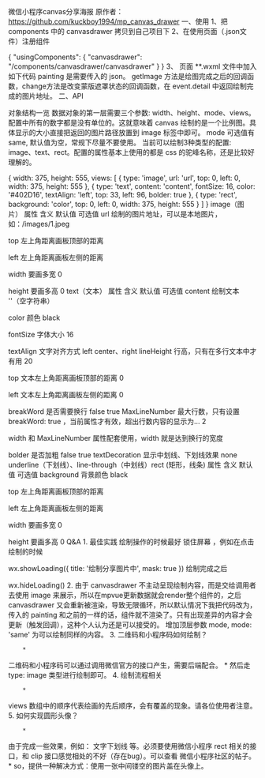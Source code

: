 微信小程序canvas分享海报
原作者：https://github.com/kuckboy1994/mp_canvas_drawer
一、使用
1、把 components 中的 canvasdrawer 拷贝到自己项目下
2、在使用页面（.json文件）注册组件


{
      "usingComponents": {
        "canvasdrawer": "/components/canvasdrawer/canvasdrawer"
      }
}
3、 页面 **.wxml 文件中加入如下代码
<canvasdrawer painting="{{painting}}" bind:getImage="eventGetImage" bind:myevent='change'/>
painting 是需要传入的 json。 getImage 方法是绘图完成之后的回调函数，change方法是改变蒙版遮罩状态的回调函数，在 event.detail 中返回绘制完成的图片地址。
二、API


对象结构一览
数据对象的第一层需要三个参数: width、height、mode、views。配置中所有的数字都是没有单位的。这就意味着 canvas 绘制的是一个比例图。具体显示的大小直接把返回的图片路径放置到 image 标签中即可。
mode 可选值有 same, 默认值为空，常规下尽量不要使用。
当前可以绘制3种类型的配置: image、text、rect。配置的属性基本上使用的都是 css 的驼峰名称，还是比较好理解的。

{
  width: 375,
  height: 555,
  views: [
    {
      type: 'image',
      url: 'url',
      top: 0,
      left: 0,
      width: 375,
      height: 555
    },
    {
      type: 'text',
      content: 'content',
      fontSize: 16,
      color: '#402D16',
      textAlign: 'left',
      top: 33,
      left: 96,
      bolder: true
    },
    {
      type: 'rect',
      background: 'color',
      top: 0,
      left: 0,
      width: 375,
      height: 555
    }
  ]
}
image（图片）
属性
含义
默认值
可选值
url
绘制的图片地址，可以是本地图片，如：/images/1.jpeg


top
左上角距离画板顶部的距离


left
左上角距离画板左侧的距离


width
要画多宽
0

height
要画多高
0
text（文本）
属性
含义
默认值
可选值
content
绘制文本
''（空字符串）

color
颜色
black

fontSize
字体大小
16

textAlign
文字对齐方式
left
center、right
lineHeight
行高，只有在多行文本中才有用
20

top
文本左上角距离画板顶部的距离
0

left
文本左上角距离画板左侧的距离
0

breakWord
是否需要换行
false
true
MaxLineNumber
最大行数，只有设置 breakWord: true ，当前属性才有效，超出行数内容的显示为...
2

width
和 MaxLineNumber 属性配套使用，width 就是达到换行的宽度


bolder
是否加粗
false
true
textDecoration
显示中划线、下划线效果
none
underline（下划线）、line-through（中划线）rect (矩形，线条)
属性
含义
默认值
可选值
background
背景颜色
black

top
左上角距离画板顶部的距离


left
左上角距离画板左侧的距离


width
要画多宽
0

height
要画多高
0
Q&A
	1. 
最佳实践
绘制操作的时候最好 锁住屏幕 ，例如在点击绘制的时候


wx.showLoading({
title: '绘制分享图片中',
mask: true
})
绘制完成之后

wx.hideLoading()
	2. 
由于 canvasdrawer 不主动呈现绘制内容，而是交给调用者去使用 image 来展示，所以在mpvue更新数据就会render整个组件的，之后 canvasdrawer 又会重新被渲染，导致无限循环，所以默认情况下我把代码改为，传入的 painting 和之前的一样的话，组件就不渲染了。只有出现差异的内容才会更新（触发回调），这种个人认为还是可以接受的。 增加顶层参数 mode, mode: 'same' 为可以绘制同样的内容。
	3. 
二维码和小程序码如何绘制？

		* 
二维码和小程序码可以通过调用微信官方的接口产生，需要后端配合。
		* 
然后走 type: image 类型进行绘制即可。
	4. 
绘制流程相关

		* 
views 数组中的顺序代表绘画的先后顺序，会有覆盖的现象。请各位使用者注意。
	5. 
如何实现圆形头像？

		* 
由于完成一些效果，例如： 文字下划线 等。必须要使用微信小程序 rect 相关的接口，和 clip 接口感觉相处的不好（存在bug）。可以查看 微信小程序社区的帖子。
		* 
so，提供一种解决方式：使用一张中间镂空的图片盖在头像上。



